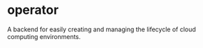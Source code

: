 # operator
A backend for easily creating and managing the lifecycle of cloud computing environments.
